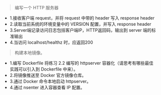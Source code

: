 > 编写一个 HTTP 服务器
- 1.接收客户端 request，并将 request 中带的 header 写入 response header
- 2.读取当前系统的环境变量中的 VERSION 配置，并写入 response header
- 3.Server端记录访问日志包括客户端IP，HTTP返回码，输出到 server 端的标准输出
- 4.当访问 localhost/healthz 时，应返回200


> 构建本地镜像。
- 1.编写 Dockerfile 将练习 2.2 编写的 httpserver 容器化（请思考有哪些最佳实践可以引入到 Dockerfile 中来）。
- 2.将镜像推送至 Docker 官方镜像仓库。
- 3.通过 Docker 命令本地启动 httpserver。
- 4.通过 nsenter 进入容器查看 IP 配置。